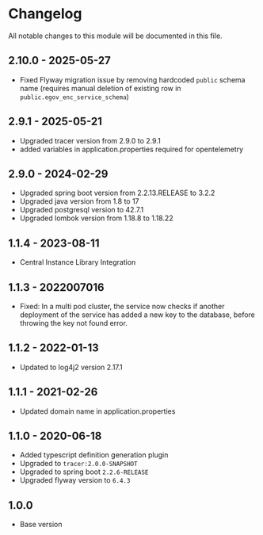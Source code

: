 

# Changelog
All notable changes to this module will be documented in this file.

## 2.10.0 - 2025-05-27
- Fixed Flyway migration issue by removing hardcoded `public` schema name (requires manual deletion of existing row in `public.egov_enc_service_schema`)

## 2.9.1 - 2025-05-21
- Upgraded tracer version from 2.9.0 to 2.9.1
- added variables in application.properties required for opentelemetry

## 2.9.0 - 2024-02-29
- Upgraded spring boot version from 2.2.13.RELEASE to 3.2.2
- Upgraded java version from 1.8 to 17
- Upgraded postgresql version to 42.7.1
- Upgraded lombok version from 1.18.8 to 1.18.22

## 1.1.4 - 2023-08-11
- Central Instance Library Integration

## 1.1.3 - 2022007016
- Fixed: In a multi pod cluster, the service now checks if another deployment of the service has added a new key to the 
  database,
  before throwing the key not found error. 

## 1.1.2 - 2022-01-13
- Updated to log4j2 version 2.17.1

## 1.1.1 - 2021-02-26

- Updated domain name in application.properties

## 1.1.0 - 2020-06-18

- Added typescript definition generation plugin
- Upgraded to `tracer:2.0.0-SNAPSHOT`
- Upgraded to spring boot `2.2.6-RELEASE`
- Upgraded flyway version to `6.4.3`

## 1.0.0

- Base version
